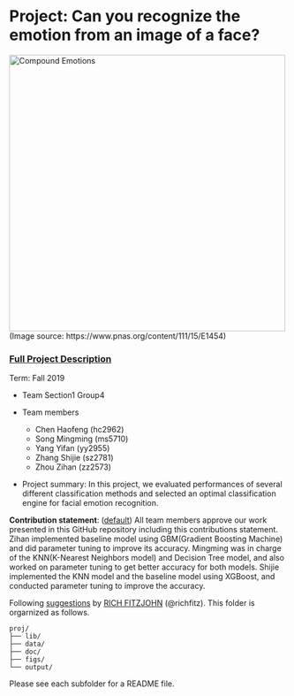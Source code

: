 # Project: Can you recognize the emotion from an image of a face? 
<img src="figs/CE.jpg" alt="Compound Emotions" width="500"/>
(Image source: https://www.pnas.org/content/111/15/E1454)

### [Full Project Description](doc/project3_desc.md)

Term: Fall 2019

+ Team Section1 Group4
+ Team members
	+ Chen Haofeng (hc2962)
	+ Song Mingming (ms5710)
	+ Yang Yifan (yy2955)
	+ Zhang Shijie (sz2781)
	+ Zhou Zihan (zz2573)

+ Project summary: In this project, we evaluated performances of several different classification methods and selected an optimal classification engine for facial emotion recognition. 
	

**Contribution statement**: ([default](doc/a_note_on_contributions.md)) All team members approve our work presented in this GitHub repository including this contributions statement. Zihan implemented baseline model using GBM(Gradient Boosting Machine) and did parameter tuning to improve its accuracy. Mingming was in charge of the KNN(K-Nearest Neighbors model) and Decision Tree model, and also worked on parameter tuning to get better accuracy for both models. Shijie implemented the KNN model and the baseline model using XGBoost, and conducted parameter tuning to improve the accuracy.

Following [suggestions](http://nicercode.github.io/blog/2013-04-05-projects/) by [RICH FITZJOHN](http://nicercode.github.io/about/#Team) (@richfitz). This folder is orgarnized as follows.

```
proj/
├── lib/
├── data/
├── doc/
├── figs/
└── output/
```

Please see each subfolder for a README file.
